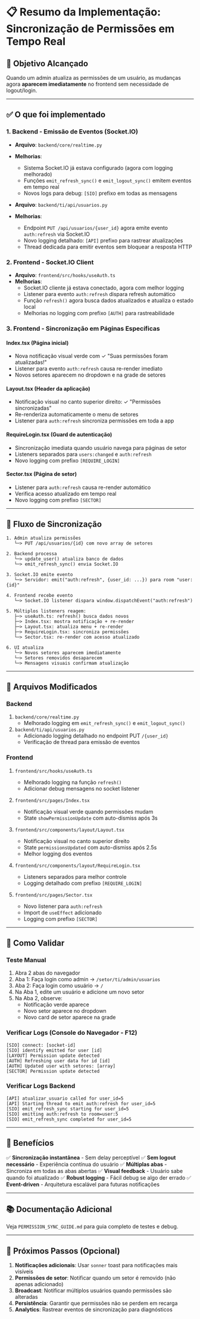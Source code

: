 # 📋 Resumo da Implementação: Sincronização de Permissões em Tempo Real

## 🎯 Objetivo Alcançado

Quando um admin atualiza as permissões de um usuário, as mudanças agora **aparecem imediatamente** no frontend sem necessidade de logout/login.

---

## ✅ O que foi implementado

### 1. **Backend - Emissão de Eventos (Socket.IO)**

- **Arquivo**: `backend/core/realtime.py`
- **Melhorias**:
  - Sistema Socket.IO já estava configurado (agora com logging melhorado)
  - Funções `emit_refresh_sync()` e `emit_logout_sync()` emitem eventos em tempo real
  - Novos logs para debug: `[SIO]` prefixo em todas as mensagens

- **Arquivo**: `backend/ti/api/usuarios.py`
- **Melhorias**:
  - Endpoint `PUT /api/usuarios/{user_id}` agora emite evento `auth:refresh` via Socket.IO
  - Novo logging detalhado: `[API]` prefixo para rastrear atualizações
  - Thread dedicada para emitir eventos sem bloquear a resposta HTTP

### 2. **Frontend - Socket.IO Client**

- **Arquivo**: `frontend/src/hooks/useAuth.ts`
- **Melhorias**:
  - Socket.IO cliente já estava conectado, agora com melhor logging
  - Listener para evento `auth:refresh` dispara refresh automático
  - Função `refresh()` agora busca dados atualizados e atualiza o estado local
  - Melhorias no logging com prefixo `[AUTH]` para rastreabilidade

### 3. **Frontend - Sincronização em Páginas Específicas**

#### **Index.tsx** (Página inicial)

- Nova notificação visual verde com ✓ "Suas permissões foram atualizadas!"
- Listener para evento `auth:refresh` causa re-render imediato
- Novos setores aparecem no dropdown e na grade de setores

#### **Layout.tsx** (Header da aplicação)

- Notificação visual no canto superior direito: ✓ "Permissões sincronizadas"
- Re-renderiza automaticamente o menu de setores
- Listener para `auth:refresh` sincroniza permissões em toda a app

#### **RequireLogin.tsx** (Guard de autenticação)

- Sincronização imediata quando usuário navega para páginas de setor
- Listeners separados para `users:changed` e `auth:refresh`
- Novo logging com prefixo `[REQUIRE_LOGIN]`

#### **Sector.tsx** (Página de setor)

- Listener para `auth:refresh` causa re-render automático
- Verifica acesso atualizado em tempo real
- Novo logging com prefixo `[SECTOR]`

---

## 🔄 Fluxo de Sincronização

```
1. Admin atualiza permissões
   └─> PUT /api/usuarios/{id} com novo array de setores

2. Backend processa
   └─> update_user() atualiza banco de dados
   └─> emit_refresh_sync() envia Socket.IO

3. Socket.IO emite evento
   └─> Servidor: emit("auth:refresh", {user_id: ...}) para room "user:{id}"

4. Frontend recebe evento
   └─> Socket.IO listener dispara window.dispatchEvent("auth:refresh")

5. Múltiplos listeners reagem:
   ├─> useAuth.ts: refresh() busca dados novos
   ├─> Index.tsx: mostra notificação + re-render
   ├─> Layout.tsx: atualiza menu + re-render
   ├─> RequireLogin.tsx: sincroniza permissões
   └─> Sector.tsx: re-render com acesso atualizado

6. UI atualiza
   └─> Novos setores aparecem imediatamente
   └─> Setores removidos desaparecem
   └─> Mensagens visuais confirmam atualização
```

---

## 📝 Arquivos Modificados

### Backend

1. `backend/core/realtime.py`
   - Melhorado logging em `emit_refresh_sync()` e `emit_logout_sync()`
2. `backend/ti/api/usuarios.py`
   - Adicionado logging detalhado no endpoint PUT `/{user_id}`
   - Verificação de thread para emissão de eventos

### Frontend

1. `frontend/src/hooks/useAuth.ts`
   - Melhorado logging na função `refresh()`
   - Adicionar debug mensagens no socket listener

2. `frontend/src/pages/Index.tsx`
   - Notificação visual verde quando permissões mudam
   - State `showPermissionUpdate` com auto-dismiss após 3s

3. `frontend/src/components/layout/Layout.tsx`
   - Notificação visual no canto superior direito
   - State `permissionsUpdated` com auto-dismiss após 2.5s
   - Melhor logging dos eventos

4. `frontend/src/components/layout/RequireLogin.tsx`
   - Listeners separados para melhor controle
   - Logging detalhado com prefixo `[REQUIRE_LOGIN]`

5. `frontend/src/pages/Sector.tsx`
   - Novo listener para `auth:refresh`
   - Import de `useEffect` adicionado
   - Logging com prefixo `[SECTOR]`

---

## 🧪 Como Validar

### Teste Manual

1. Abra 2 abas do navegador
2. Aba 1: Faça login como admin → `/setor/ti/admin/usuarios`
3. Aba 2: Faça login como usuário → `/`
4. Na Aba 1, edite um usuário e adicione um novo setor
5. Na Aba 2, observe:
   - Notificação verde aparece
   - Novo setor aparece no dropdown
   - Novo card de setor aparece na grade

### Verificar Logs (Console do Navegador - F12)

```
[SIO] connect: [socket-id]
[SIO] identify emitted for user [id]
[LAYOUT] Permission update detected
[AUTH] Refreshing user data for id [id]
[AUTH] Updated user with setores: [array]
[SECTOR] Permission update detected
```

### Verificar Logs Backend

```
[API] atualizar_usuario called for user_id=5
[API] Starting thread to emit auth:refresh for user_id=5
[SIO] emit_refresh_sync starting for user_id=5
[SIO] emitting auth:refresh to room=user:5
[SIO] emit_refresh_sync completed for user_id=5
```

---

## 🎁 Benefícios

✅ **Sincronização instantânea** - Sem delay perceptível
✅ **Sem logout necessário** - Experiência contínua do usuário
✅ **Múltiplas abas** - Sincroniza em todas as abas abertas
✅ **Visual feedback** - Usuário sabe quando foi atualizado
✅ **Robust logging** - Fácil debug se algo der errado
✅ **Event-driven** - Arquitetura escalável para futuras notificações

---

## 📚 Documentação Adicional

Veja `PERMISSION_SYNC_GUIDE.md` para guia completo de testes e debug.

---

## 🚀 Próximos Passos (Opcional)

1. **Notificações adicionais**: Usar `sonner` toast para notificações mais visíveis
2. **Permissões de setor**: Notificar quando um setor é removido (não apenas adicionado)
3. **Broadcast**: Notificar múltiplos usuários quando permissões são alteradas
4. **Persistência**: Garantir que permissões não se perdem em recarga
5. **Analytics**: Rastrear eventos de sincronização para diagnósticos
